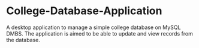 # College-Database-Application
A desktop application to manage a simple college database on MySQL DMBS. The application is aimed to be able to update and view records from the database. 
